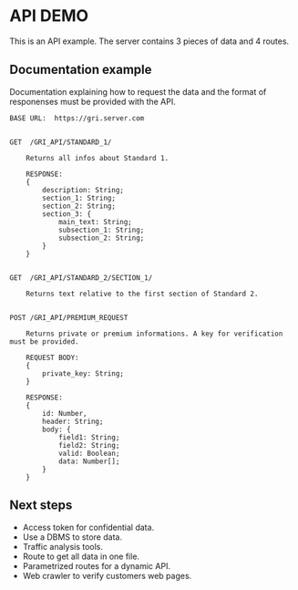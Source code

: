 # API DEMO

This is an API example.
The server contains 3 pieces of data and 4 routes.

## Documentation example

Documentation explaining how to request the data and the format of responenses must be provided with the API.

    BASE URL:  https://gri.server.com


    GET  /GRI_API/STANDARD_1/

        Returns all infos about Standard 1.

        RESPONSE:
        {
            description: String;
            section_1: String;
            section_2: String;
            section_3: {
                main_text: String;
                subsection_1: String;
                subsection_2: String;
            }
        }


    GET  /GRI_API/STANDARD_2/SECTION_1/

        Returns text relative to the first section of Standard 2.


    POST /GRI_API/PREMIUM_REQUEST

        Returns private or premium informations. A key for verification must be provided.

        REQUEST BODY:
        {
            private_key: String;
        }

        RESPONSE:
        {
            id: Number,
            header: String;
            body: {
                field1: String;
                field2: String;
                valid: Boolean;
                data: Number[];
            }
        }


## Next steps

- Access token for confidential data.
- Use a DBMS to store data.
- Traffic analysis tools.
- Route to get all data in one file.
- Parametrized routes for a dynamic API.
- Web crawler to verify customers web pages.

